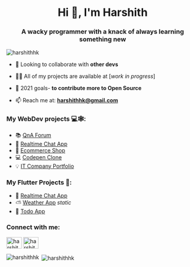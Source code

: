 <h1 align="center">Hi 👋, I'm Harshith</h1>
<h3 align="center">A wacky programmer with a knack of always learning something new</h3>

<p align="left"> <img src="https://komarev.com/ghpvc/?username=harshithhk" alt="harshithhk" /> </p>

- 👯 Looking to collaborate with **other devs**

- 👨‍💻 All of my projects are available at [*work in progress*]

- 📝 2021 goals- **to contribute more to Open Source**

- 📫 Reach me at: **harshithhk@gmail.com**


### My WebDev projects 💻🕸:
- 📚 [QnA Forum](https://github.com/Harshithhk/QnA-Forum)
- 💬 [Realtime Chat App](https://chatmaster.netlify.app/ChatApp)
- 🛒 [Ecommerce Shop](https://github.com/Harshithhk/Ecommerce-Shop-MERN)
- 💻 [Codepen Clone](https://codepenlike.netlify.app/)
- 💡 [IT Company Portfolio](https://digiwiztesting.netlify.app/)

### My Flutter Projects 🎯:
- 💬 [Realtime Chat App](https://github.com/Harshithhk/Advanced-Chat-App-Flutter-Firebase)
- ⛅ [Weather App](https://github.com/Harshithhk/WeatherApp-Flutter) *static*
- 📜 [Todo App](https://github.com/Harshithhk/Todo-App-Flutter)


<p align="left">
<h3 align="left">Connect with me:</h3>
<a href="https://linkedin.com/in/harshith kelkar" target="blank"><img align="center" src="https://cdn.jsdelivr.net/npm/simple-icons@3.0.1/icons/linkedin.svg" alt="harshith kelkar" height="30" width="40" /></a>
<a href="https://instagram.com/harshith.hk" target="blank"><img align="center" src="https://cdn.jsdelivr.net/npm/simple-icons@3.0.1/icons/instagram.svg" alt="harshith.hk" height="30" width="40" /></a>
</p>

<p><img align="left" src="https://github-readme-stats.vercel.app/api/top-langs/?username=harshithhk&layout=compact" alt="harshithhk" /></p>

<p>&nbsp;<img align="center" src="https://github-readme-stats.vercel.app/api?username=harshithhk&show_icons=true" alt="harshithhk" /></p>
